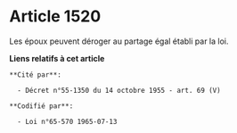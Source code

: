 # Article 1520

Les époux peuvent déroger au partage égal établi par la loi.

**Liens relatifs à cet article**

	**Cité par**:

	  - Décret n°55-1350 du 14 octobre 1955 - art. 69 (V)

	**Codifié par**:

	  - Loi n°65-570 1965-07-13
